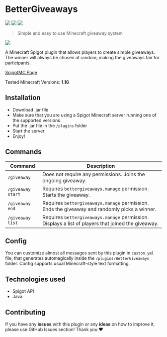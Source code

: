 # BetterGiveaways

![](https://img.shields.io/spiget/downloads/tbd)
![](https://img.shields.io/github/issues/kartonixon/better-giveaways)
![](https://img.shields.io/github/license/kartonixon/better-giveaways)

> Simple and easy to use Minecraft giveaway system

![](preview.gif)

A Minecraft Spigot plugin that allows players to create simple giveaways. The winner will always be chosen at random, making the giveaways fair for participants.

[SpigotMC Page](https://www.spigotmc.org/resources/)

Tested Minecraft Versions: **1.16**

## Installation

- Download .jar file
- Make sure that you are using a Spigot Minecraft server running one of the supported versions
- Put the .jar file in the `/plugins` folder
- Start the server
- Enjoy!

## Commands

Command | Description
------- | -----------
`/giveaway` | Does not require any permissions. Joins the ongoing giveaway.
`/giveaway start` | Requires `bettergiveaways.manage` permission. Starts the giveaway. 
`/giveaway end` | Requires `bettergiveaways.manage` permission. Ends the giveaway and randomly picks a winner.
`/giveaway list` | Requires `bettergiveaways.manage` permission. Displays a list of players that joined the giveaway.

## Config 

You can customize almost all messages sent by this plugin in `custom.yml` file, that generates automagically inside the `/plugins/BetterGiveaways` folder. Config supports usual Minecraft-style text formatting.

## Technologies used
- Spigot API
- Java

## Contributing

If you have any **issues** with this plugin or any **ideas** on how to improve it, please use GitHub Issues section! Thank you ❤